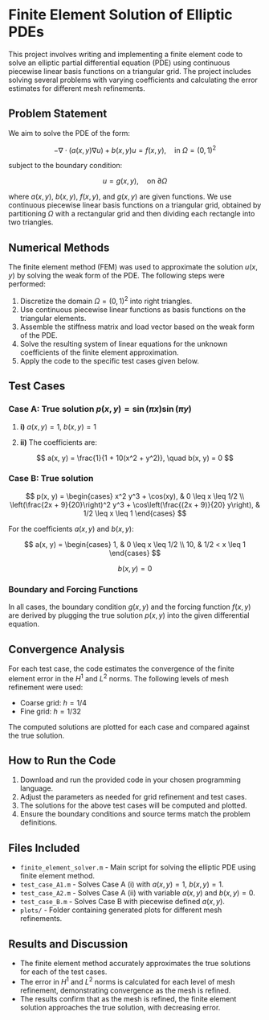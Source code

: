 # Finite Element Solution of Elliptic PDEs

This project involves writing and implementing a finite element code to solve an elliptic partial differential equation (PDE) using continuous piecewise linear basis functions on a triangular grid. The project includes solving several problems with varying coefficients and calculating the error estimates for different mesh refinements.

## Problem Statement

We aim to solve the PDE of the form:

$$ -\nabla \cdot (a(x, y) \nabla u) + b(x, y) u = f(x, y), \quad \text{in} \ \Omega = (0, 1)^2 $$

subject to the boundary condition:

$$ u = g(x, y), \quad \text{on} \ \partial \Omega $$

where $a(x, y)$, $b(x, y)$, $f(x, y)$, and $g(x, y)$ are given functions. We use continuous piecewise linear basis functions on a triangular grid, obtained by partitioning $\Omega$ with a rectangular grid and then dividing each rectangle into two triangles.

## Numerical Methods

The finite element method (FEM) was used to approximate the solution $u(x, y)$ by solving the weak form of the PDE. The following steps were performed:

1. Discretize the domain $\Omega = (0, 1)^2$ into right triangles.
2. Use continuous piecewise linear functions as basis functions on the triangular elements.
3. Assemble the stiffness matrix and load vector based on the weak form of the PDE.
4. Solve the resulting system of linear equations for the unknown coefficients of the finite element approximation.
5. Apply the code to the specific test cases given below.

## Test Cases

### Case A: True solution $p(x, y) = \sin(\pi x)\sin(\pi y)$

1. **i)** $a(x, y) = 1$, $b(x, y) = 1$

2. **ii)** The coefficients are:

$$
a(x, y) = \frac{1}{1 + 10(x^2 + y^2)}, \quad b(x, y) = 0
$$

### Case B: True solution

$$
p(x, y) =
\begin{cases} 
x^2 y^3 + \cos(xy), & 0 \leq x \leq 1/2 \\
\left(\frac{2x + 9}{20}\right)^2 y^3 + \cos\left(\frac{(2x + 9)}{20} y\right), & 1/2 \leq x \leq 1
\end{cases}
$$

For the coefficients $a(x, y)$ and $b(x, y)$:

$$
a(x, y) =
\begin{cases} 
1, & 0 \leq x \leq 1/2 \\
10, & 1/2 < x \leq 1
\end{cases}
$$

$$
b(x, y) = 0
$$

### Boundary and Forcing Functions

In all cases, the boundary condition $g(x, y)$ and the forcing function $f(x, y)$ are derived by plugging the true solution $p(x, y)$ into the given differential equation.

## Convergence Analysis

For each test case, the code estimates the convergence of the finite element error in the $H^1$ and $L^2$ norms. The following levels of mesh refinement were used:
- Coarse grid: $h = 1/4$
- Fine grid: $h = 1/32$

The computed solutions are plotted for each case and compared against the true solution.

## How to Run the Code

1. Download and run the provided code in your chosen programming language.
2. Adjust the parameters as needed for grid refinement and test cases.
3. The solutions for the above test cases will be computed and plotted.
4. Ensure the boundary conditions and source terms match the problem definitions.

## Files Included

- `finite_element_solver.m` - Main script for solving the elliptic PDE using finite element method.
- `test_case_A1.m` - Solves Case A (i) with $a(x, y) = 1$, $b(x, y) = 1$.
- `test_case_A2.m` - Solves Case A (ii) with variable $a(x, y)$ and $b(x, y) = 0$.
- `test_case_B.m` - Solves Case B with piecewise defined $a(x, y)$.
- `plots/` - Folder containing generated plots for different mesh refinements.

## Results and Discussion

- The finite element method accurately approximates the true solutions for each of the test cases.
- The error in $H^1$ and $L^2$ norms is calculated for each level of mesh refinement, demonstrating convergence as the mesh is refined.
- The results confirm that as the mesh is refined, the finite element solution approaches the true solution, with decreasing error.

